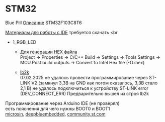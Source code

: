 # STM32


Blue Pill [Описание](https://stm32-base.org/boards/STM32F103C8T6-Blue-Pill.html) STM32F103C8T6 <br>

[Материалы для работы с IDE](https://disk.yandex.ru/d/ScP8Hb8AdG3v5Q) требуется скачать  <br


- 1_RGB_LED <br>
  - [Для генерации HEX файла](https://microtechnics.ru/community/mikrokontrollery-raznoe/stm32cubeide-hex-fajl/?ysclid=m6uenyvolh723903927) <br> 
  Project -> Properties -> C/C++ Build -> Settings -> Tools Settings -> MCU Post build outputs -> Convert to Intel Hex file (-O ihex) <br>

  - [lb2k](https://www.ozon.ru/product/5sht-xc6219b332mr-lineynyy-regulyator-s-nizkim-urovnem-padeniya-ldo-na-mikrosheme-sot23-lb2k-1809707349/) <br>
  07.02.2025 не удалось провести программирование через ST-LINK V2 (замкнул 3,3В на GND как потом оказалось, 3,3В стало 2,1 В) не удалось подключиться к устройству ST-LINK error (DEV_CONNECT_ERR) Предварительно вышел из строя lb2k <br>


Программирование через Arduino IDE (не проверял) <br>
есть пояснения для чего нужны BOOT0 и BOOT1 <br>
[microsin](https://microsin.net/programming/arm/how-to-program-a-stm32-blue-pill-with-arduino.html?ysclid=m6ubja1u72702263062), 
[deepbluembedded](https://deepbluembedded.com/stm32-arduino-ide-blue-pill-stm32f103c8t6/), 
[community.st.com](
https://community.st.com/t5/stm32-mcus/faq-stm32-boot-process/ta-p/49358)
